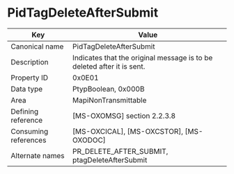 # PidTagDeleteAfterSubmit

| Key | Value |
|---|---|
| Canonical name | PidTagDeleteAfterSubmit |
| Description | Indicates that the original message is to be deleted after it is sent. |
| Property ID | 0x0E01 |
| Data type | PtypBoolean, 0x000B |
| Area | MapiNonTransmittable |
| Defining reference | [MS-OXOMSG] section 2.2.3.8 |
| Consuming references | [MS-OXCICAL], [MS-OXCSTOR], [MS-OXODOC] |
| Alternate names | PR_DELETE_AFTER_SUBMIT, ptagDeleteAfterSubmit |
